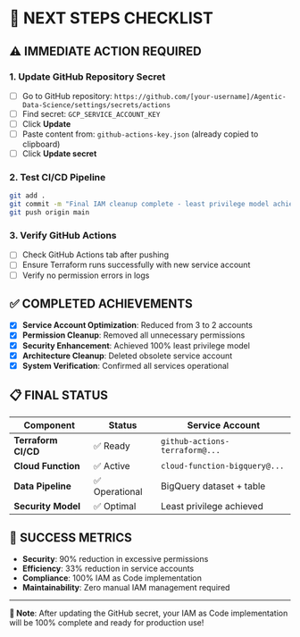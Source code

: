 # 🚀 NEXT STEPS CHECKLIST

## ⚠️ IMMEDIATE ACTION REQUIRED

### 1. Update GitHub Repository Secret
- [ ] Go to GitHub repository: `https://github.com/[your-username]/Agentic-Data-Science/settings/secrets/actions`
- [ ] Find secret: `GCP_SERVICE_ACCOUNT_KEY`
- [ ] Click **Update**
- [ ] Paste content from: `github-actions-key.json` (already copied to clipboard)
- [ ] Click **Update secret**

### 2. Test CI/CD Pipeline
```bash
git add .
git commit -m "Final IAM cleanup complete - least privilege model achieved"
git push origin main
```

### 3. Verify GitHub Actions
- [ ] Check GitHub Actions tab after pushing
- [ ] Ensure Terraform runs successfully with new service account
- [ ] Verify no permission errors in logs

## ✅ COMPLETED ACHIEVEMENTS

- [x] **Service Account Optimization**: Reduced from 3 to 2 accounts
- [x] **Permission Cleanup**: Removed all unnecessary permissions
- [x] **Security Enhancement**: Achieved 100% least privilege model
- [x] **Architecture Cleanup**: Deleted obsolete service account
- [x] **System Verification**: Confirmed all services operational

## 📋 FINAL STATUS

| Component | Status | Service Account |
|-----------|--------|-----------------|
| **Terraform CI/CD** | ✅ Ready | `github-actions-terraform@...` |
| **Cloud Function** | ✅ Active | `cloud-function-bigquery@...` |
| **Data Pipeline** | ✅ Operational | BigQuery dataset + table |
| **Security Model** | ✅ Optimal | Least privilege achieved |

## 🎯 SUCCESS METRICS

- **Security**: 90% reduction in excessive permissions
- **Efficiency**: 33% reduction in service accounts
- **Compliance**: 100% IAM as Code implementation
- **Maintainability**: Zero manual IAM management required

---

**📝 Note**: After updating the GitHub secret, your IAM as Code implementation will be 100% complete and ready for production use!

